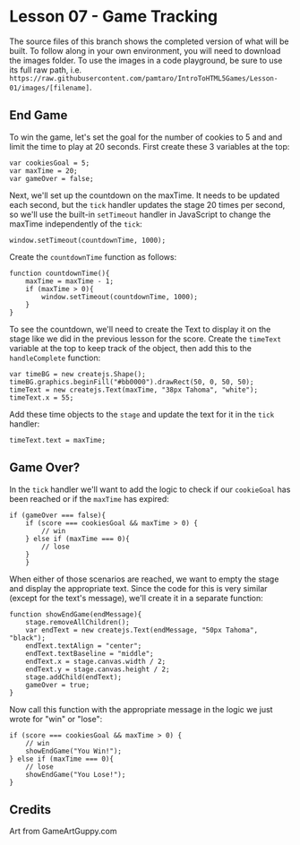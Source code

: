 # Lesson 07 - Game Tracking
The source files of this branch shows the completed version of what will be built. To follow along in your own environment, you will need to download the images folder. To use the images in a code playground, be sure to use its full raw path, i.e. `https://raw.githubusercontent.com/pamtaro/IntroToHTML5Games/Lesson-01/images/[filename]`.

## End Game
To win the game, let's set the goal for the number of cookies to 5 and and limit the time to play at 20 seconds. First create these 3 variables at the top:
```
var cookiesGoal = 5;
var maxTime = 20;
var gameOver = false;
```
Next, we'll set up the countdown on the maxTime. It needs to be updated each second, but the `tick` handler updates the stage 20 times per second, so we'll use the built-in `setTimeout` handler in JavaScript to change the maxTime independently of the `tick`:
```
window.setTimeout(countdownTime, 1000);
```
Create the `countdownTime` function as follows:
```
function countdownTime(){
    maxTime = maxTime - 1;
    if (maxTime > 0){            
        window.setTimeout(countdownTime, 1000);
    }
}
```
To see the countdown, we'll need to create the Text to display it on the stage like we did in the previous lesson for the score. Create the `timeText` variable at the top to keep track of the object, then add this to the `handleComplete` function:
```
var timeBG = new createjs.Shape();
timeBG.graphics.beginFill("#bb0000").drawRect(50, 0, 50, 50);
timeText = new createjs.Text(maxTime, "38px Tahoma", "white");
timeText.x = 55;
```
Add these time objects to the `stage` and update the text for it in the `tick` handler:
```
timeText.text = maxTime;
```
## Game Over?
In the `tick` handler we'll want to add the logic to check if our `cookieGoal` has been reached or if the `maxTime` has expired:
```
if (gameOver === false){
    if (score === cookiesGoal && maxTime > 0) {
        // win
    } else if (maxTime === 0){
        // lose
    }
    }
```
When either of those scenarios are reached, we want to empty the stage and display the appropriate text. Since the code for this is very similar (except for the text's message), we'll create it in a separate function:
```
function showEndGame(endMessage){
    stage.removeAllChildren();
    var endText = new createjs.Text(endMessage, "50px Tahoma", "black");
    endText.textAlign = "center";
    endText.textBaseline = "middle";
    endText.x = stage.canvas.width / 2;
    endText.y = stage.canvas.height / 2;
    stage.addChild(endText);
    gameOver = true;
}
```
Now call this function with the appropriate message in the logic we just wrote for "win" or "lose":
```
if (score === cookiesGoal && maxTime > 0) {
    // win
    showEndGame("You Win!");
} else if (maxTime === 0){
    // lose
    showEndGame("You Lose!");
}
```

## Credits
Art from GameArtGuppy.com
